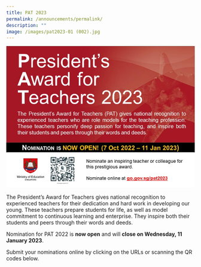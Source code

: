```yaml
---
title: PAT 2023
permalink: /announcements/permalink/
description: ""
image: /images/pat2023-01 (002).jpg
---
```

![](/images/pat2023-01%20(002).jpg)

The President’s Award for Teachers gives national recognition to experienced teachers for their dedication and hard work in developing our young. These teachers prepare students for life, as well as model commitment to continuous learning and enterprise. They inspire both their students and peers through their words and deeds.

Nomination for PAT 2022 is **now open** and will **close on Wednesday, 11 January 2023**.  

Submit your nominations online by clicking on the URLs or scanning the QR codes below.
